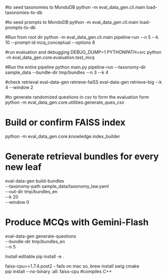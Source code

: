 #to seed taxonomies to MondoDB 
python -m eval_data_gen.cli.main load-taxonomies-to-db

#to seed prompts to MondoDB 
python -m eval_data_gen.cli.main load-prompts-to-db

#Run from root dir
python -m eval_data_gen.cli.main pipeline-run --n 5 --k 10 --prompt-id mcq_conceptual --options 8

#run evaluation and debugging
DEBUG_DUMP=1 PYTHONPATH=src python -m eval_data_gen.core.evaluation.test_mcq

#Run the entire pipeline
python main.py pipeline-run --taxonomy-dir sample_data --bundle-dir tmp/bundles --n 3 --k 4

#check retrieval
eval-data-gen retrieve-faiSS 
eval-data-gen retrieve-big --k 4 --window 2


#to generate randomized questions in csv to form the evaluation form
python -m eval_data_gen.core.utilities.generate_ques_csv


# Build or confirm FAISS index
python -m eval_data_gen.core.knowledge.index_builder

# Generate retrieval bundles for every new leaf
eval-data-gen build-bundles \
    --taxonomy-path sample_data/taxonomy_law.yaml \
    --out-dir tmp/bundles_en \
    --k 20 \
    --window 0

# Produce MCQs with Gemini-Flash
eval-data-gen generate-questions \
    --bundle-dir tmp/bundles_en \
    --n 5       


Install editable
    pip install -e .

faiss-cpu==1.7.4.post2 - fails on mac so,
    brew install swig cmake     
    pip install --no-binary :all: faiss-cpu  #compiles C++
    